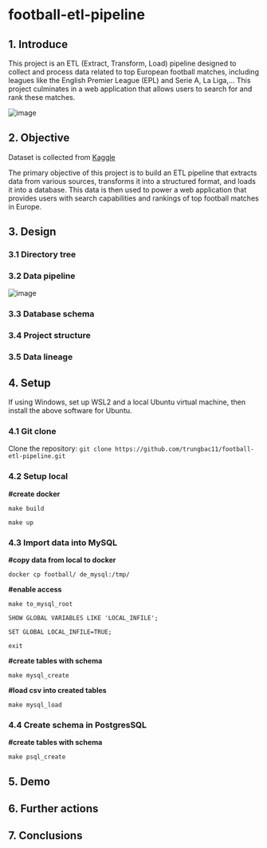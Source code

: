 # football-etl-pipeline


## 1. Introduce

This project is an ETL (Extract, Transform, Load) pipeline designed to collect and process data related to top European football matches, including leagues like the English Premier League (EPL) and Serie A, La Liga,… This project culminates in a web application that allows users to search for and rank these matches.

![image](https://github.com/user-attachments/assets/42cba9bf-5814-4e78-bf41-a2f0998f04c7)



## 2. Objective
Dataset is collected from [Kaggle](http://www.kaggle.com/datasets/technika148/football-database)

The primary objective of this project is to build an ETL pipeline that extracts data from various sources, transforms it into a structured format, and loads it into a database. This data is then used to power a web application that provides users with search capabilities and rankings of top football matches in Europe.

## 3. Design


### 3.1 Directory tree

### 3.2 Data pipeline
![image](https://github.com/user-attachments/assets/73c00c34-68c9-4af3-9f64-ae48706c2c20)

### 3.3 Database schema

### 3.4 Project structure

### 3.5 Data lineage
## 4. Setup

If using Windows, set up WSL2 and a local Ubuntu virtual machine, then install the above software for Ubuntu.


### 4.1 Git clone
Clone the repository:
```git clone https://github.com/trungbac11/football-etl-pipeline.git```

### 4.2 Setup local

**#create docker**

`make build`

`make up`

### 4.3 Import data into MySQL

**#copy data from local to docker**

`docker cp football/ de_mysql:/tmp/`

**#enable access**

`make to_mysql_root`

`SHOW GLOBAL VARIABLES LIKE 'LOCAL_INFILE';`

`SET GLOBAL LOCAL_INFILE=TRUE;`

`exit`

**#create tables with schema**

`make mysql_create`

**#load csv into created tables**

`make mysql_load`

### 4.4 Create schema in PostgresSQL

**#create tables with schema**

`make psql_create`

## 5. Demo


## 6. Further actions


## 7. Conclusions
